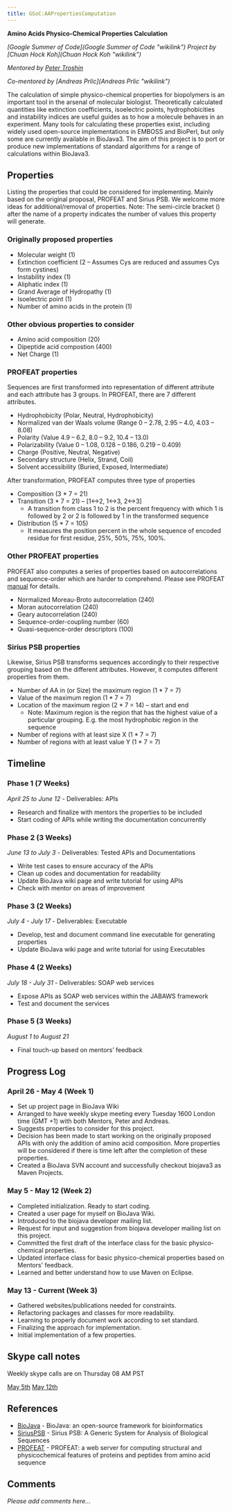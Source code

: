 ```yaml
---
title: GSoC:AAPropertiesComputation
---
```


**Amino Acids Physico-Chemical Properties Calculation**

*[Google Summer of Code](Google Summer of Code "wikilink") Project by
[Chuan Hock Koh](Chuan Hock Koh "wikilink")*

*Mentored by [Peter Troshin](http://biojava.org/wiki/User:Ptroshin)*

*Co-mentored by [Andreas Prlic](Andreas Prlic "wikilink")*

The calculation of simple physico-chemical properties for biopolymers is
an important tool in the arsenal of molecular biologist. Theoretically
calculated quantities like extinction coefficients, isoelectric points,
hydrophobicities and instability indices are useful guides as to how a
molecule behaves in an experiment. Many tools for calculating these
properties exist, including widely used open-source implementations in
EMBOSS and BioPerl, but only some are currently available in BioJava3.
The aim of this project is to port or produce new implementations of
standard algorithms for a range of calculations within BioJava3.

Properties
----------

Listing the properties that could be considered for implementing. Mainly
based on the original proposal, PROFEAT and Sirius PSB. We welcome more
ideas for additional/removal of properties. Note: The semi-circle
bracket () after the name of a property indicates the number of values
this property will generate.

### Originally proposed properties

-   Molecular weight (1)
-   Extinction coefficient (2 – Assumes Cys are reduced and assumes Cys
    form cystines)
-   Instability index (1)
-   Aliphatic index (1)
-   Grand Average of Hydropathy (1)
-   Isoelectric point (1)
-   Number of amino acids in the protein (1)

### Other obvious properties to consider

-   Amino acid composition (20)
-   Dipeptide acid compostion (400)
-   Net Charge (1)

### PROFEAT properties

Sequences are first transformed into representation of different
attribute and each attribute has 3 groups. In PROFEAT, there are 7
different attributes.

-   Hydrophobicity (Polar, Neutral, Hydrophobicity)
-   Normalized van der Waals volume (Range 0 – 2.78, 2.95 – 4.0, 4.03 –
    8.08)
-   Polarity (Value 4.9 – 6.2, 8.0 – 9.2, 10.4 – 13.0)
-   Polarizability (Value 0 – 1.08, 0.128 – 0.186, 0.219 – 0.409)
-   Charge (Positive, Neutral, Negative)
-   Secondary structure (Helix, Strand, Coil)
-   Solvent accessibility (Buried, Exposed, Intermediate)

After transformation, PROFEAT computes three type of properties

-   Composition (3 \* 7 = 21)
-   Transition (3 \* 7 = 21) – [1\<-\>2, 1\<-\>3, 2\<-\>3]
    -   A transition from class 1 to 2 is the percent frequency with
        which 1 is followed by 2 or 2 is followed by 1 in the
        transformed sequence
-   Distribution (5 \* 7 = 105)
    -   It measures the position percent in the whole sequence of
        encoded residue for first residue, 25%, 50%, 75%, 100%.

### Other PROFEAT properties

PROFEAT also computes a series of properties based on autocorrelations
and sequence-order which are harder to comprehend. Please see PROFEAT
[manual](http://jing.cz3.nus.edu.sg/prof/prof_manual.pdf) for details.

-   Normalized Moreau-Broto autocorrelation (240)
-   Moran autocorrelation (240)
-   Geary autocorrelation (240)
-   Sequence-order-coupling number (60)
-   Quasi-sequence-order descriptors (100)

### Sirius PSB properties

Likewise, Sirius PSB transforms sequences accordingly to their
respective grouping based on the different attributes. However, it
computes different properties from them.

-   Number of AA in (or Size) the maximum region (1 \* 7 = 7)
-   Value of the maximum region (1 \* 7 = 7)
-   Location of the maximum region (2 \* 7 = 14) – start and end
    -   Note: Maximum region is the region that has the highest value of
        a particular grouping. E.g. the most hydrophobic region in the
        sequence
-   Number of regions with at least size X (1 \* 7 = 7)
-   Number of regions with at least value Y (1 \* 7 = 7)

Timeline
--------

### Phase 1 (7 Weeks)

*April 25 to June 12* - Deliverables: APIs

-   Research and finalize with mentors the properties to be included
-   Start coding of APIs while writing the documentation concurrently

### Phase 2 (3 Weeks)

*June 13 to July 3* - Deliverables: Tested APIs and Documentations

-   Write test cases to ensure accuracy of the APIs
-   Clean up codes and documentation for readability
-   Update BioJava wiki page and write tutorial for using APIs
-   Check with mentor on areas of improvement

### Phase 3 (2 Weeks)

*July 4 - July 17* - Deliverables: Executable

-   Develop, test and document command line executable for generating
    properties
-   Update BioJava wiki page and write tutorial for using Executables

### Phase 4 (2 Weeks)

*July 18 - July 31* - Deliverables: SOAP web services

-   Expose APIs as SOAP web services within the JABAWS framework
-   Test and document the services

### Phase 5 (3 Weeks)

*August 1 to August 21*

-   Final touch-up based on mentors’ feedback

Progress Log
------------

### April 26 - May 4 (Week 1)

-   Set up project page in BioJava Wiki
-   Arranged to have weekly skype meeting every Tuesday 1600 London time
    (GMT +1) with both Mentors, Peter and Andreas.
-   Suggests properties to consider for this project.
-   Decision has been made to start working on the originally proposed
    APIs with only the addition of amino acid composition. More
    properties will be considered if there is time left after the
    completion of these properties.
-   Created a BioJava SVN account and successfully checkout biojava3 as
    Maven Projects.

### May 5 - May 12 (Week 2)

-   Completed initialization. Ready to start coding.
-   Created a user page for myself on BioJava Wiki.
-   Introduced to the biojava developer mailing list.
-   Request for input and suggestion from biojava developer mailing list
    on this project.
-   Committed the first draft of the interface class for the basic
    physico-chemical properties.
-   Updated interface class for basic physico-chemical properties based
    on Mentors' feedback.
-   Learned and better understand how to use Maven on Eclipse.

### May 13 - Current (Week 3)

-   Gathered websites/publications needed for constraints.
-   Refactoring packages and classes for more readability.
-   Learning to properly document work according to set standard.
-   Finalizing the approach for implementation.
-   Initial implementation of a few properties.

Skype call notes
----------------

Weekly skype calls are on Thursday 08 AM PST

[May 5th](aapropsSkype_20110505 "wikilink") [May
12th](aapropsSkype_20110512 "wikilink")

References
----------

-   [BioJava](http://bioinformatics.oxfordjournals.org/content/24/18/2096.abstract) -
    BioJava: an open-source framework for bioinformatics
-   [SiriusPSB](http://www.worldscinet.com/jbcb/07/0706/S0219720009004436.html) -
    Sirius PSB: A Generic System for Analysis of Biological Sequences
-   [PROFEAT](http://nar.oxfordjournals.org/content/34/suppl_2/W32.abstract) -
    PROFEAT: a web server for computing structural and physicochemical
    features of proteins and peptides from amino acid sequence

Comments
--------

*Please add comments here...*
